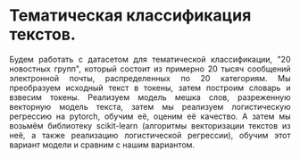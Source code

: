 # Тематическая классификация текстов.         

<p align="justify">
Будем работать с датасетом для тематической классификации, "20 новостных групп", который состоит из примерно 20 тысяч сообщений электронной почты, распределенных по 20 категориям. Мы  преобразуем исходный текст в токены, затем построим словарь и взвесим токены. Реализуем модель мешка слов, разреженную векторную модель текста, затем мы реализуем логистическую регрессию на pytorch, обучим её, оценим её качество. А затем мы возьмём библиотеку scikit-learn (алгоритмы векторизации текстов из неё, а также реализацию логистической регрессии), обучим этот вариант модели и сравним с нашим вариантом. 
</p>


